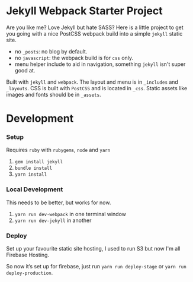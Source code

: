 # Jekyll Webpack Starter Project

Are you like me? Love Jekyll but hate SASS? Here is a little project to get you going with a nice PostCSS webpack build into a simple `jekyll` static site.

- no `_posts`: no blog by default.
- no `javascript`: the webpack build is for `css` only.
- menu helper include to aid in navigation, something `jekyll` isn't super good at.

Built with `jekyll` and `webpack`. The layout and menu is in `_includes` and `_layouts`. CSS is built with `PostCSS` and is located in `_css`. Static assets like images and fonts should be in `_assets`.


# Development

### Setup

Requires `ruby` with `rubygems`, `node` and `yarn`

1. `gem install jekyll`
1. `bundle install`
1. `yarn install`


### Local Development

This needs to be better, but works for now.

1. `yarn run dev-webpack` in one terminal window
1. `yarn run dev-jekyll` in another


### Deploy

Set up your favourite static site hosting, I used to run S3 but now I'm all Firebase Hosting.

So now it’s set up for firebase, just run `yarn run deploy-stage` or `yarn run deploy-production`.
